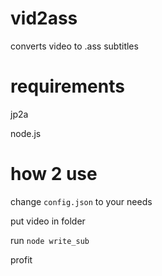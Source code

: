 # vid2ass
converts video to .ass subtitles

# requirements
jp2a

node.js

# how 2 use
change `config.json` to your needs

put video in folder

run `node write_sub`

profit
